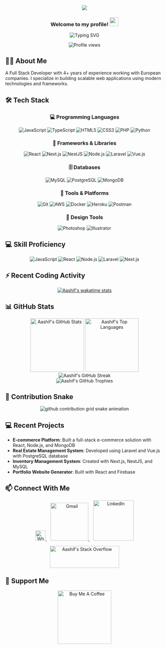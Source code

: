 <!-- Modern GitHub Profile README for Aashif Ahamed -->

<div align="center">
  <img src="https://capsule-render.vercel.app/api?type=waving&color=gradient&height=200&section=header&text=Aashif%20Ahamed&fontSize=80&fontAlignY=35&animation=twinkling&fontColor=gradient" />
</div>

<h3 align="center">
  Welcome to my profile!
  <img src="https://media.giphy.com/media/hvRJCLFzcasrR4ia7z/giphy.gif" width="28">
</h3>

<p align="center">
  <img src="https://readme-typing-svg.herokuapp.com?font=Fira+Code&size=22&duration=3000&pause=1000&center=true&vCenter=true&random=false&width=440&lines=Full+Stack+Developer;4%2B+Years+Experience;Always+Learning+New+Technologies" alt="Typing SVG" />
</p>

<div align="center">
  <img src="https://komarev.com/ghpvc/?username=AashifAhamed&label=Profile%20views&color=0e75b6&style=for-the-badge" alt="Profile views" />
</div>

## 👨‍💻 About Me

A Full Stack Developer with 4+ years of experience working with European companies. I specialize in building scalable web applications using modern technologies and frameworks.

## 🛠️ Tech Stack

<div align="center">

### 💻 Programming Languages
![JavaScript](https://img.shields.io/badge/JavaScript-F7DF1E?style=for-the-badge&logo=javascript&logoColor=black)
![TypeScript](https://img.shields.io/badge/TypeScript-3178C6?style=for-the-badge&logo=typescript&logoColor=white)
![HTML5](https://img.shields.io/badge/HTML5-E34F26?style=for-the-badge&logo=html5&logoColor=white)
![CSS3](https://img.shields.io/badge/CSS3-1572B6?style=for-the-badge&logo=css3&logoColor=white)
![PHP](https://img.shields.io/badge/PHP-777BB4?style=for-the-badge&logo=php&logoColor=white)
![Python](https://img.shields.io/badge/Python-3776AB?style=for-the-badge&logo=python&logoColor=white)

### 🚀 Frameworks & Libraries
![React](https://img.shields.io/badge/React-20232A?style=for-the-badge&logo=react&logoColor=61DAFB)
![Next.js](https://img.shields.io/badge/Next.js-000000?style=for-the-badge&logo=nextdotjs&logoColor=white)
![NestJS](https://img.shields.io/badge/NestJS-E0234E?style=for-the-badge&logo=nestjs&logoColor=white)
![Node.js](https://img.shields.io/badge/Node.js-339933?style=for-the-badge&logo=nodedotjs&logoColor=white)
![Laravel](https://img.shields.io/badge/Laravel-FF2D20?style=for-the-badge&logo=laravel&logoColor=white)
![Vue.js](https://img.shields.io/badge/Vue.js-4FC08D?style=for-the-badge&logo=vuedotjs&logoColor=white)

### 🗄️ Databases
![MySQL](https://img.shields.io/badge/MySQL-4479A1?style=for-the-badge&logo=mysql&logoColor=white)
![PostgreSQL](https://img.shields.io/badge/PostgreSQL-316192?style=for-the-badge&logo=postgresql&logoColor=white)
![MongoDB](https://img.shields.io/badge/MongoDB-47A248?style=for-the-badge&logo=mongodb&logoColor=white)

### 🔧 Tools & Platforms
![Git](https://img.shields.io/badge/Git-F05032?style=for-the-badge&logo=git&logoColor=white)
![AWS](https://img.shields.io/badge/AWS-232F3E?style=for-the-badge&logo=amazonaws&logoColor=white)
![Docker](https://img.shields.io/badge/Docker-2496ED?style=for-the-badge&logo=docker&logoColor=white)
![Heroku](https://img.shields.io/badge/Heroku-430098?style=for-the-badge&logo=heroku&logoColor=white)
![Postman](https://img.shields.io/badge/Postman-FF6C37?style=for-the-badge&logo=postman&logoColor=white)

### 🎨 Design Tools
![Photoshop](https://img.shields.io/badge/Photoshop-31A8FF?style=for-the-badge&logo=adobephotoshop&logoColor=white)
![Illustrator](https://img.shields.io/badge/Illustrator-FF9A00?style=for-the-badge&logo=adobeillustrator&logoColor=white)

</div>

## 💻 Skill Proficiency

<div align="center">
  
![JavaScript](https://img.shields.io/badge/JavaScript-★★★★☆-F7DF1E?labelColor=F7DF1E&logo=javascript&logoColor=black&style=for-the-badge)
![React](https://img.shields.io/badge/React-★★★★★-61DAFB?labelColor=20232A&logo=react&logoColor=61DAFB&style=for-the-badge)
![Node.js](https://img.shields.io/badge/Node.js-★★★★☆-339933?labelColor=339933&logo=Node.js&logoColor=white&style=for-the-badge)
![Laravel](https://img.shields.io/badge/Laravel-★★★★☆-FF2D20?labelColor=FF2D20&logo=laravel&logoColor=white&style=for-the-badge)
![Next.js](https://img.shields.io/badge/Next.js-★★★★☆-000000?labelColor=000000&logo=next.js&logoColor=white&style=for-the-badge)

</div>

## ⚡ Recent Coding Activity

<div align="center">
  
[![Aashif's wakatime stats](https://github-readme-stats.vercel.app/api/wakatime?username=AashifAhamed&layout=compact&theme=radical&hide_border=true)](https://github.com/anuraghazra/github-readme-stats)

</div>

## 📊 GitHub Stats

<div align="center">
  <img src="https://github-readme-stats.vercel.app/api?username=AashifAhamed&show_icons=true&theme=radical&hide_border=true&count_private=true" alt="Aashif's GitHub Stats" height="170" />
  <img src="https://github-readme-stats.vercel.app/api/top-langs/?username=AashifAhamed&layout=compact&theme=radical&hide_border=true" alt="Aashif's Top Languages" height="170" />
</div>

<div align="center">
  <img src="https://github-readme-streak-stats-eight.vercel.app/?user=AashifAhamed&theme=radical&hide_border=true" alt="Aashif's GitHub Streak" />
</div>

<div align="center">
  <img src="https://github-profile-trophy.vercel.app/?username=AashifAhamed&theme=radical&no-frame=true&row=1&&margin-w=20&no-bg=true" alt="Aashif's GitHub Trophies" />
</div>

## 🐍 Contribution Snake

<div align="center">
  <picture>
    <source media="(prefers-color-scheme: dark)" srcset="https://raw.githubusercontent.com/AashifAhamed/AashifAhamed/output/github-contribution-grid-snake-dark.svg">
    <source media="(prefers-color-scheme: light)" srcset="https://raw.githubusercontent.com/AashifAhamed/AashifAhamed/output/github-contribution-grid-snake.svg">
    <img alt="github contribution grid snake animation" src="https://raw.githubusercontent.com/AashifAhamed/AashifAhamed/output/github-contribution-grid-snake.svg">
  </picture>
</div>

<!-- 
To set up the GitHub contribution snake animation:
1. Create a new file in your repository at: .github/workflows/github-contribution-grid-snake.yml
2. Add the following contents to the file:

name: Generate Snake

on:
  schedule:
    - cron: "0 */12 * * *" # Runs every 12 hours
  workflow_dispatch:

jobs:
  build:
    runs-on: ubuntu-latest
    steps:
      - uses: actions/checkout@v3
      - uses: Platane/snk@v3
        with:
          github_user_name: ${{ github.repository_owner }}
          outputs: |
            dist/github-contribution-grid-snake.svg
            dist/github-contribution-grid-snake-dark.svg?palette=github-dark
        env:
          GITHUB_TOKEN: ${{ secrets.GITHUB_TOKEN }}
      - name: Push to output branch
        uses: crazy-max/ghaction-github-pages@v3.1.0
        with:
          target_branch: output
          build_dir: dist
        env:
          GITHUB_TOKEN: ${{ secrets.GITHUB_TOKEN }}
-->

## 💻 Recent Projects

- **E-commerce Platform**: Built a full-stack e-commerce solution with React, Node.js, and MongoDB
- **Real Estate Management System**: Developed using Laravel and Vue.js with PostgreSQL database
- **Inventory Management System**: Created with Next.js, NestJS, and MySQL
- **Portfolio Website Generator**: Built with React and Firebase

## 📫 Connect With Me

<p align="center">
  <a href="https://wa.me/+94775474244">
    <img alt="WhatsApp" width="32px" src="https://img.shields.io/badge/WhatsApp-25D366?style=for-the-badge&logo=whatsapp&logoColor=white" />
  </a>
  &nbsp;&nbsp;
  <a href="mailto:aashifahamed0796@gmail.com">
    <img alt="Gmail" width="120px" src="https://img.shields.io/badge/Gmail-D14836?style=for-the-badge&logo=gmail&logoColor=white" />
  </a>
  &nbsp;&nbsp;
  <a href="https://www.linkedin.com/in/aashifahamed7">
    <img alt="LinkedIn" width="128px" src="https://img.shields.io/badge/LinkedIn-0077B5?style=for-the-badge&logo=linkedin&logoColor=white" />
  </a>
</p>

<p align="center">
  <a href="https://stackoverflow.com/users/9781495/aashif-ahamed">
    <img src="https://stackoverflow.com/users/flair/9781495.png?theme=light" width="220" height="70" alt="Aashif's Stack Overflow" />
  </a>
</p>

## 🙏 Support Me

<div align="center">
  <a href="https://www.buymeacoffee.com/aashifahamed" target="_blank">
    <img src="https://cdn.buymeacoffee.com/buttons/v2/default-yellow.png" alt="Buy Me A Coffee" width="170" />
  </a>
</div>
